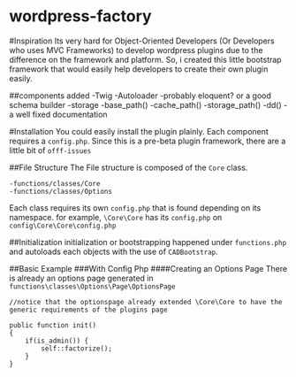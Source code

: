 wordpress-factory
=================

#Inspiration
Its very hard for Object-Oriented Developers (Or Developers who uses MVC Frameworks) to develop wordpress plugins due to the difference on the framework and platform. So, i created this little bootstrap framework that would easily help developers to create their own plugin easily.

##components added
	-Twig
	-Autoloader
	-probably eloquent? or a good schema builder
	-storage
	-base_path()
	-cache_path()
	-storage_path()
	-dd()
	-a well fixed documentation


#Installation
You could easily install the plugin plainly. Each component requires a ```config.php```. Since this is a pre-beta plugin framework, there are a little bit of ```offf-issues```

##File Structure
The File structure is composed of the ```Core``` class.

	-functions/classes/Core
	-functions/classes/Options

Each class requires its own ```config.php``` that is found depending on its namespace. for example, ```\Core\Core``` has its ```config.php``` on ```config\Core\Core\config.php```

##Initialization
initialization or bootstrapping happened under ```functions.php``` and autoloads each objects with the use of ```CADBootstrap```.

##Basic Example
###With Config Php
####Creating an Options Page
There is already an options page generated in ```functions\classes\Options\Page\OptionsPage```

```
//notice that the optionspage already extended \Core\Core to have the generic requirements of the plugins page

public function init()
{
	if(is_admin()) {
		self::factorize();
	}
}
```